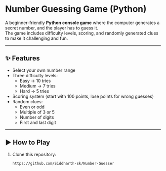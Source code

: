 # Number Guessing Game (Python)

A beginner-friendly **Python console game** where the computer generates a secret number, and the player has to guess it.  
The game includes difficulty levels, scoring, and randomly generated clues to make it challenging and fun.

---

## ✨ Features
- Select your own number range
- Three difficulty levels:
  - Easy → 10 tries
  - Medium → 7 tries
  - Hard → 5 tries
- Scoring system (start with 100 points, lose points for wrong guesses)
- Random clues:
  - Even or odd
  - Multiple of 3 or 5
  - Number of digits
  - First and last digit

---

## ▶️ How to Play
1. Clone this repository:
   ```bash
   https://github.com/Siddharth-sk/Number-Guesser

